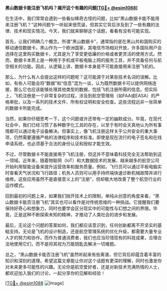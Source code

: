 **黑山数据卡能注册飞机吗？揭开这个有趣的问题[[TG💪+ @esim1088](https://t.me/s/esim1088)]**

在生活中，我们常常会遇到一些看似稀奇古怪的问题，比如“黑山数据卡能不能用来注册飞机？”这种问题乍一听起来很荒诞，但其实它背后涉及到了一些有趣的法律、技术和现实情况。今天，我们就来聊聊这个话题，看看有没有可能实现。

首先，让我们明确几个概念。所谓“黑山数据卡”，通常指的是在黑山共和国购买的移动通信数据卡。黑山作为一个欧洲国家，其电信市场相对开放，许多国际用户会选择在这里购买数据卡，尤其是为了享受更低廉的价格或者更灵活的使用方式。然而，数据卡本质上是一种用于手机或平板电脑上网的服务工具，并不具备任何与航空相关的功能。因此，从逻辑上讲，数据卡本身是不可能直接用来注册飞机的。

那么，为什么有人会提出这样的问题呢？这可能源于对某些技术名词的误解。比如，有些人可能会将“数据”和“信息”混为一谈，认为既然数据卡可以提供网络连接，那么它也应该能够处理其他类型的数据，包括飞机注册所需的信息。但实际上，飞机注册是一个非常复杂的过程，涉及到航空管理局（如FAA或EASA）的严格审批，以及一系列的技术文件、所有权证明和安全检查。这些流程远非一张简单的数据卡所能完成。

当然，如果你仔细思考一下，这个问题或许还带有一定的幽默成分。毕竟，在现代社会中，我们已经习惯了各种数字化工具的存在，以至于有时会天真地认为所有事情都可以通过电子设备解决。但事实上，像飞机注册这样关乎公共安全的重大事项，仍然需要遵循严格的法律程序和技术标准。即使是现在流行的电子签名和在线申请系统，也必须基于合法的身份认证和授权才能生效。

不过，尽管数据卡不能直接用于飞机注册，但这并不意味着科技完全无法帮助到这一领域。近年来，随着物联网（IoT）和大数据技术的发展，越来越多的航空公司开始利用智能设备来提升运营效率和服务质量。例如，飞行员可以通过平板电脑实时查看天气状况和飞行路径；机务人员则可以用手持终端快速诊断机械故障并进行维修。这些应用虽然不是直接意义上的“注册”，但却极大地改善了整个航空行业的运作模式。

回到最初的问题上来，如果我们抛开技术上的限制，单纯从创意的角度来看，“黑山数据卡能否注册飞机”其实也可以看作是对传统思维的一种挑战。它提醒我们要保持好奇心和想象力，同时也要学会区分现实中的可能性与幻想之间的界限。毕竟，正是这种不断探索未知的精神，才推动了人类社会的进步和发展。

最后，无论这个问题的答案如何，我们都应该意识到，任何创新都离不开坚实的基础支持。无论是飞机的设计制造，还是航空管理系统的优化升级，都需要大量专业人才的努力和协作。而作为普通消费者，我们也应当珍惜现有的科技成果，合理合法地使用它们，而不是将其视为万能钥匙去解决一切难题。

总之，“黑山数据卡能否注册飞机”虽然听起来有些离谱，但它背后却蕴含着丰富的知识和深刻的道理。希望这篇文章能让你对这个话题有更深的理解，同时也激发你对未来更多可能性的兴趣。无论你是航空爱好者，还是对新技术充满热情的人士，都欢迎加入我们的讨论，一起分享你的见解和经验！

[[TG💪+ @esim1088](https://t.me/s/esim1088) ![Image](https://i.postimg.cc/4NQfJmqS/Snipaste-2025-05-13-00-14-12.png)]